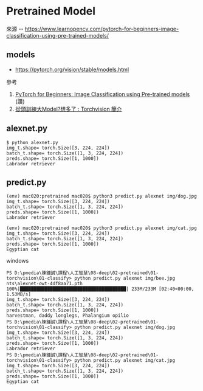 # Pretrained Model

來源 -- https://www.learnopencv.com/pytorch-for-beginners-image-classification-using-pre-trained-models/

## models

* https://pytorch.org/vision/stable/models.html

參考

1. [PyTorch for Beginners: Image Classification using Pre-trained models](https://learnopencv.com/pytorch-for-beginners-image-classification-using-pre-trained-models/) (讚)
2. [從頭訓練大Model?想多了 : Torchvision 簡介](https://ithelp.ithome.com.tw/articles/10218698)


## alexnet.py

```
$ python alexnet.py
img_t.shape= torch.Size([3, 224, 224])
batch_t.shape= torch.Size([1, 3, 224, 224])
preds.shape= torch.Size([1, 1000])
Labrador retriever
```

## predict.py

```
(env) mac020:pretrained mac020$ python3 predict.py alexnet img/dog.jpg
img_t.shape= torch.Size([3, 224, 224])
batch_t.shape= torch.Size([1, 3, 224, 224])
preds.shape= torch.Size([1, 1000])
Labrador retriever

(env) mac020:pretrained mac020$ python3 predict.py alexnet img/cat.jpg
img_t.shape= torch.Size([3, 224, 224])
batch_t.shape= torch.Size([1, 3, 224, 224])
preds.shape= torch.Size([1, 1000])
Egyptian cat
```

windows

```
PS D:\pmedia\陳鍾誠\課程\人工智慧\08-deep\02-pretrained\01-torchvision\01-classify> python predict.py alexnet img/bee.jpg
nts\alexnet-owt-4df8aa71.pth
100%|███████████████████████████████████████| 233M/233M [02:40<00:00, 1.53MB/s]
img_t.shape= torch.Size([3, 224, 224])
batch_t.shape= torch.Size([1, 3, 224, 224])
preds.shape= torch.Size([1, 1000])
harvestman, daddy longlegs, Phalangium opilio
PS D:\pmedia\陳鍾誠\課程\人工智慧\08-deep\02-pretrained\01-torchvision\01-classify> python predict.py alexnet img/dog.jpg
img_t.shape= torch.Size([3, 224, 224])
batch_t.shape= torch.Size([1, 3, 224, 224])
preds.shape= torch.Size([1, 1000])
Labrador retriever
PS D:\pmedia\陳鍾誠\課程\人工智慧\08-deep\02-pretrained\01-torchvision\01-classify> python predict.py alexnet img/cat.jpg
img_t.shape= torch.Size([3, 224, 224])
batch_t.shape= torch.Size([1, 3, 224, 224])
preds.shape= torch.Size([1, 1000])
Egyptian cat
```